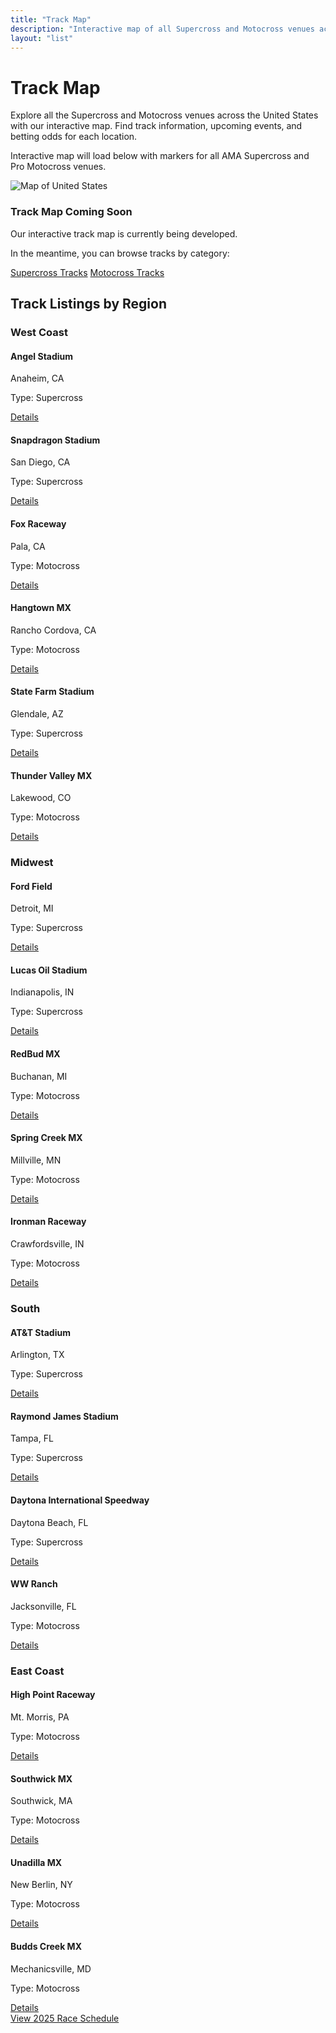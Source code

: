 ```yaml
---
title: "Track Map"
description: "Interactive map of all Supercross and Motocross venues across the United States"
layout: "list"
---
```


# Track Map

Explore all the Supercross and Motocross venues across the United States with our interactive map. Find track information, upcoming events, and betting odds for each location.

<div class="my-8 p-4 bg-neutral-100 dark:bg-neutral-800 rounded-lg text-center">
  <p class="text-neutral-600 dark:text-neutral-400 italic">Interactive map will load below with markers for all AMA Supercross and Pro Motocross venues.</p>
  
  <div class="relative w-full h-[500px] bg-white dark:bg-neutral-700 rounded-lg overflow-hidden my-4 border border-neutral-200 dark:border-neutral-600">
    <img src="/img/sample/us-map.svg" alt="Map of United States" class="w-full h-full object-cover opacity-50">
    <div class="absolute inset-0 flex items-center justify-center">
      <div class="text-center p-6 rounded-lg bg-white/80 dark:bg-neutral-800/80">
        <h3 class="text-xl font-bold mb-3">Track Map Coming Soon</h3>
        <p class="mb-4">Our interactive track map is currently being developed.</p>
        <p>In the meantime, you can browse tracks by category:</p>
        <div class="flex space-x-3 mt-4 justify-center">
          <a href="/tracks/supercross/" class="px-4 py-2 bg-primary text-white text-sm rounded hover:bg-primary-700">Supercross Tracks</a>
          <a href="/tracks/motocross/" class="px-4 py-2 bg-neutral-700 text-white text-sm rounded hover:bg-neutral-600">Motocross Tracks</a>
        </div>
      </div>
    </div>
  </div>
</div>

## Track Listings by Region

### West Coast
<div class="grid grid-cols-1 md:grid-cols-2 lg:grid-cols-3 gap-4 my-6">
  <div class="track-item p-3 bg-neutral-50 dark:bg-neutral-800 rounded border border-neutral-200 dark:border-neutral-700">
    <h4 class="font-bold">Angel Stadium</h4>
    <p class="text-sm text-neutral-600 dark:text-neutral-400">Anaheim, CA</p>
    <p class="text-xs mt-1">Type: Supercross</p>
    <a href="/tracks/angel-stadium/" class="text-primary text-sm hover:underline">Details</a>
  </div>
  
  <div class="track-item p-3 bg-neutral-50 dark:bg-neutral-800 rounded border border-neutral-200 dark:border-neutral-700">
    <h4 class="font-bold">Snapdragon Stadium</h4>
    <p class="text-sm text-neutral-600 dark:text-neutral-400">San Diego, CA</p>
    <p class="text-xs mt-1">Type: Supercross</p>
    <a href="/tracks/snapdragon-stadium/" class="text-primary text-sm hover:underline">Details</a>
  </div>
  
  <div class="track-item p-3 bg-neutral-50 dark:bg-neutral-800 rounded border border-neutral-200 dark:border-neutral-700">
    <h4 class="font-bold">Fox Raceway</h4>
    <p class="text-sm text-neutral-600 dark:text-neutral-400">Pala, CA</p>
    <p class="text-xs mt-1">Type: Motocross</p>
    <a href="/tracks/fox-raceway/" class="text-primary text-sm hover:underline">Details</a>
  </div>
  
  <div class="track-item p-3 bg-neutral-50 dark:bg-neutral-800 rounded border border-neutral-200 dark:border-neutral-700">
    <h4 class="font-bold">Hangtown MX</h4>
    <p class="text-sm text-neutral-600 dark:text-neutral-400">Rancho Cordova, CA</p>
    <p class="text-xs mt-1">Type: Motocross</p>
    <a href="/tracks/hangtown/" class="text-primary text-sm hover:underline">Details</a>
  </div>
  
  <div class="track-item p-3 bg-neutral-50 dark:bg-neutral-800 rounded border border-neutral-200 dark:border-neutral-700">
    <h4 class="font-bold">State Farm Stadium</h4>
    <p class="text-sm text-neutral-600 dark:text-neutral-400">Glendale, AZ</p>
    <p class="text-xs mt-1">Type: Supercross</p>
    <a href="/tracks/state-farm-stadium/" class="text-primary text-sm hover:underline">Details</a>
  </div>
  
  <div class="track-item p-3 bg-neutral-50 dark:bg-neutral-800 rounded border border-neutral-200 dark:border-neutral-700">
    <h4 class="font-bold">Thunder Valley MX</h4>
    <p class="text-sm text-neutral-600 dark:text-neutral-400">Lakewood, CO</p>
    <p class="text-xs mt-1">Type: Motocross</p>
    <a href="/tracks/thunder-valley/" class="text-primary text-sm hover:underline">Details</a>
  </div>
</div>

### Midwest
<div class="grid grid-cols-1 md:grid-cols-2 lg:grid-cols-3 gap-4 my-6">
  <div class="track-item p-3 bg-neutral-50 dark:bg-neutral-800 rounded border border-neutral-200 dark:border-neutral-700">
    <h4 class="font-bold">Ford Field</h4>
    <p class="text-sm text-neutral-600 dark:text-neutral-400">Detroit, MI</p>
    <p class="text-xs mt-1">Type: Supercross</p>
    <a href="/tracks/ford-field/" class="text-primary text-sm hover:underline">Details</a>
  </div>
  
  <div class="track-item p-3 bg-neutral-50 dark:bg-neutral-800 rounded border border-neutral-200 dark:border-neutral-700">
    <h4 class="font-bold">Lucas Oil Stadium</h4>
    <p class="text-sm text-neutral-600 dark:text-neutral-400">Indianapolis, IN</p>
    <p class="text-xs mt-1">Type: Supercross</p>
    <a href="/tracks/lucas-oil-stadium/" class="text-primary text-sm hover:underline">Details</a>
  </div>
  
  <div class="track-item p-3 bg-neutral-50 dark:bg-neutral-800 rounded border border-neutral-200 dark:border-neutral-700">
    <h4 class="font-bold">RedBud MX</h4>
    <p class="text-sm text-neutral-600 dark:text-neutral-400">Buchanan, MI</p>
    <p class="text-xs mt-1">Type: Motocross</p>
    <a href="/tracks/redbud/" class="text-primary text-sm hover:underline">Details</a>
  </div>
  
  <div class="track-item p-3 bg-neutral-50 dark:bg-neutral-800 rounded border border-neutral-200 dark:border-neutral-700">
    <h4 class="font-bold">Spring Creek MX</h4>
    <p class="text-sm text-neutral-600 dark:text-neutral-400">Millville, MN</p>
    <p class="text-xs mt-1">Type: Motocross</p>
    <a href="/tracks/spring-creek/" class="text-primary text-sm hover:underline">Details</a>
  </div>
  
  <div class="track-item p-3 bg-neutral-50 dark:bg-neutral-800 rounded border border-neutral-200 dark:border-neutral-700">
    <h4 class="font-bold">Ironman Raceway</h4>
    <p class="text-sm text-neutral-600 dark:text-neutral-400">Crawfordsville, IN</p>
    <p class="text-xs mt-1">Type: Motocross</p>
    <a href="/tracks/ironman-raceway/" class="text-primary text-sm hover:underline">Details</a>
  </div>
</div>

### South
<div class="grid grid-cols-1 md:grid-cols-2 lg:grid-cols-3 gap-4 my-6">
  <div class="track-item p-3 bg-neutral-50 dark:bg-neutral-800 rounded border border-neutral-200 dark:border-neutral-700">
    <h4 class="font-bold">AT&T Stadium</h4>
    <p class="text-sm text-neutral-600 dark:text-neutral-400">Arlington, TX</p>
    <p class="text-xs mt-1">Type: Supercross</p>
    <a href="/tracks/at-t-stadium/" class="text-primary text-sm hover:underline">Details</a>
  </div>
  
  <div class="track-item p-3 bg-neutral-50 dark:bg-neutral-800 rounded border border-neutral-200 dark:border-neutral-700">
    <h4 class="font-bold">Raymond James Stadium</h4>
    <p class="text-sm text-neutral-600 dark:text-neutral-400">Tampa, FL</p>
    <p class="text-xs mt-1">Type: Supercross</p>
    <a href="/tracks/raymond-james-stadium/" class="text-primary text-sm hover:underline">Details</a>
  </div>
  
  <div class="track-item p-3 bg-neutral-50 dark:bg-neutral-800 rounded border border-neutral-200 dark:border-neutral-700">
    <h4 class="font-bold">Daytona International Speedway</h4>
    <p class="text-sm text-neutral-600 dark:text-neutral-400">Daytona Beach, FL</p>
    <p class="text-xs mt-1">Type: Supercross</p>
    <a href="/tracks/daytona-international-speedway/" class="text-primary text-sm hover:underline">Details</a>
  </div>
  
  <div class="track-item p-3 bg-neutral-50 dark:bg-neutral-800 rounded border border-neutral-200 dark:border-neutral-700">
    <h4 class="font-bold">WW Ranch</h4>
    <p class="text-sm text-neutral-600 dark:text-neutral-400">Jacksonville, FL</p>
    <p class="text-xs mt-1">Type: Motocross</p>
    <a href="/tracks/ww-ranch/" class="text-primary text-sm hover:underline">Details</a>
  </div>
</div>

### East Coast
<div class="grid grid-cols-1 md:grid-cols-2 lg:grid-cols-3 gap-4 my-6">
  <div class="track-item p-3 bg-neutral-50 dark:bg-neutral-800 rounded border border-neutral-200 dark:border-neutral-700">
    <h4 class="font-bold">High Point Raceway</h4>
    <p class="text-sm text-neutral-600 dark:text-neutral-400">Mt. Morris, PA</p>
    <p class="text-xs mt-1">Type: Motocross</p>
    <a href="/tracks/high-point/" class="text-primary text-sm hover:underline">Details</a>
  </div>
  
  <div class="track-item p-3 bg-neutral-50 dark:bg-neutral-800 rounded border border-neutral-200 dark:border-neutral-700">
    <h4 class="font-bold">Southwick MX</h4>
    <p class="text-sm text-neutral-600 dark:text-neutral-400">Southwick, MA</p>
    <p class="text-xs mt-1">Type: Motocross</p>
    <a href="/tracks/southwick/" class="text-primary text-sm hover:underline">Details</a>
  </div>
  
  <div class="track-item p-3 bg-neutral-50 dark:bg-neutral-800 rounded border border-neutral-200 dark:border-neutral-700">
    <h4 class="font-bold">Unadilla MX</h4>
    <p class="text-sm text-neutral-600 dark:text-neutral-400">New Berlin, NY</p>
    <p class="text-xs mt-1">Type: Motocross</p>
    <a href="/tracks/unadilla-mx/" class="text-primary text-sm hover:underline">Details</a>
  </div>
  
  <div class="track-item p-3 bg-neutral-50 dark:bg-neutral-800 rounded border border-neutral-200 dark:border-neutral-700">
    <h4 class="font-bold">Budds Creek MX</h4>
    <p class="text-sm text-neutral-600 dark:text-neutral-400">Mechanicsville, MD</p>
    <p class="text-xs mt-1">Type: Motocross</p>
    <a href="/tracks/budds-creek/" class="text-primary text-sm hover:underline">Details</a>
  </div>
</div>

<div class="text-center my-8">
  <a href="/races/schedule/" class="inline-block px-6 py-3 bg-primary text-white rounded-lg hover:bg-primary-700 font-medium">View 2025 Race Schedule</a>
</div>